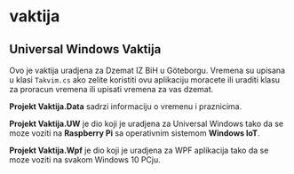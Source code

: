 # vaktija
## Universal Windows Vaktija

Ovo je vaktija uradjena za Dzemat IZ BiH u Göteborgu. Vremena su upisana u klasi `Takvim.cs` ako zelite koristiti ovu aplikaciju moracete ili uraditi klasu za proracun vremena ili upisati vremena za vas dzemat.

**Projekt Vaktija.Data** sadrzi informaciju o vremenu i praznicima.

**Projekt Vaktija.UW** je dio koji je uradjena za Universal Windows tako da se moze voziti na **Raspberry Pi** sa operativnim sistemom **Windows IoT**.

**Projekt Vaktija.Wpf** je dio koji je uradjena za WPF aplikacija tako da se moze voziti na svakom Windows 10 PCju.

